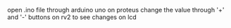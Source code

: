 open .ino file through arduino uno on proteus
change the value through '+' and '-' buttons on rv2 to see changes on lcd
